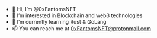 - 👋 Hi, I’m @0xFantomsNFT
- 👀 I’m interested in Blockchain and web3 technologies
- 🌱 I’m currently learning Rust & GoLang
- 📫 You can reach me at 0xFantomsNFT@protonmail.com

<!---
0xFantomsNFT/0xFantomsNFT is a ✨ special ✨ repository because its `README.md` (this file) appears on your GitHub profile.
You can click the Preview link to take a look at your changes.
--->
